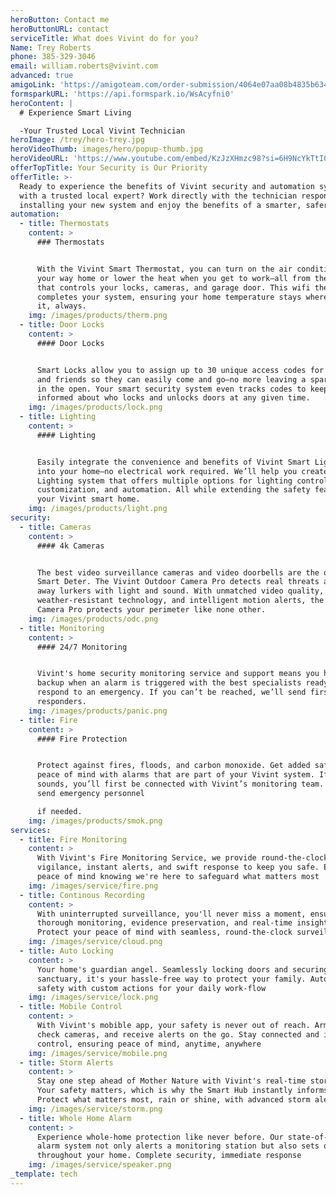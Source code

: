 ```yaml
---
heroButton: Contact me
heroButtonURL: contact
serviceTitle: What does Vivint do for you?
Name: Trey Roberts
phone: 385-329-3046
email: william.roberts@vivint.com
advanced: true
amigoLink: 'https://amigoteam.com/order-submission/4064e07aa08b4835b634d5688be019bb'
formsparkURL: 'https://api.formspark.io/WsAcyfni0'
heroContent: |
  # Experience Smart Living

  -Your Trusted Local Vivint Technician
heroImage: /trey/hero-trey.jpg
heroVideoThumb: images/hero/popup-thumb.jpg
heroVideoURL: 'https://www.youtube.com/embed/KzJzXHmzc98?si=6H9NcYkTtI0TeCpI'
offerTopTitle: Your Security is Our Priority
offerTitle: >-
  Ready to experience the benefits of Vivint security and automation systems
  with a trusted local expert? Work directly with the technician responsible for
  installing your new system and enjoy the benefits of a smarter, safer home.
automation:
  - title: Thermostats
    content: >
      ### Thermostats


      With the Vivint Smart Thermostat, you can turn on the air conditioning on
      your way home or lower the heat when you get to work—all from the same app
      that controls your locks, cameras, and garage door. This wifi thermostat
      completes your system, ensuring your home temperature stays where you want
      it, always.
    img: /images/products/therm.png
  - title: Door Locks
    content: >
      #### Door Locks


      Smart Locks allow you to assign up to 30 unique access codes for family
      and friends so they can easily come and go—no more leaving a spare key out
      in the open. Your smart security system even tracks codes to keep you
      informed about who locks and unlocks doors at any given time.
    img: /images/products/lock.png
  - title: Lighting
    content: >
      #### Lighting


      Easily integrate the convenience and benefits of Vivint Smart Lighting
      into your home—no electrical work required. We’ll help you create a Smart
      Lighting system that offers multiple options for lighting control,
      customization, and automation. All while extending the safety features of
      your Vivint smart home.
    img: /images/products/light.png
security:
  - title: Cameras
    content: >
      #### 4k Cameras


      The best video surveillance cameras and video doorbells are the ones use
      Smart Deter. The Vivint Outdoor Camera Pro detects real threats and scares
      away lurkers with light and sound. With unmatched video quality,
      weather-resistant technology, and intelligent motion alerts, the Outdoor
      Camera Pro protects your perimeter like none other.
    img: /images/products/odc.png
  - title: Monitoring
    content: >
      #### 24/7 Monitoring


      Vivint's home security monitoring service and support means you have
      backup when an alarm is triggered with the best specialists ready to
      respond to an emergency. If you can’t be reached, we’ll send first
      responders.
    img: /images/products/panic.png
  - title: Fire
    content: >
      #### Fire Protection


      Protect against fires, floods, and carbon monoxide. Get added safety and
      peace of mind with alarms that are part of your Vivint system. If an alarm
      sounds, you’ll first be connected with Vivint’s monitoring team. They’ll
      send emergency personnel

      if needed.
    img: /images/products/smok.png
services:
  - title: Fire Monitoring
    content: >
      With Vivint's Fire Monitoring Service, we provide round-the-clock
      vigilance, instant alerts, and swift response to keep you safe. Enjoy
      peace of mind knowing we're here to safeguard what matters most
    img: /images/service/fire.png
  - title: Continous Recording
    content: >
      With uninterrupted surveillance, you'll never miss a moment, ensuring
      thorough monitoring, evidence preservation, and real-time insights.
      Protect your peace of mind with seamless, round-the-clock surveillance.
    img: /images/service/cloud.png
  - title: Auto Locking
    content: >
      Your home's guardian angel. Seamlessly locking doors and securing your
      sanctuary, it's your hassle-free way to protect your family. Automate your
      safety with custom actions for your daily work-flow
    img: /images/service/lock.png
  - title: Mobile Control
    content: >
      With Vivint's mobible app, your safety is never out of reach. Arm/disarm,
      check cameras, and receive alerts on the go. Stay connected and in
      control, ensuring peace of mind, anytime, anywhere
    img: /images/service/mobile.png
  - title: Storm Alerts
    content: >
      Stay one step ahead of Mother Nature with Vivint's real-time storm alerts.
      Your safety matters, which is why the Smart Hub instantly informs you.
      Protect what matters most, rain or shine, with advanced storm alerts
    img: /images/service/storm.png
  - title: Whole Home Alarm
    content: >
      Experience whole-home protection like never before. Our state-of-the-art
      alarm system not only alerts a monitoring station but also sets off sirens
      throughout your home. Complete security, immediate response
    img: /images/service/speaker.png
_template: tech
---
```


